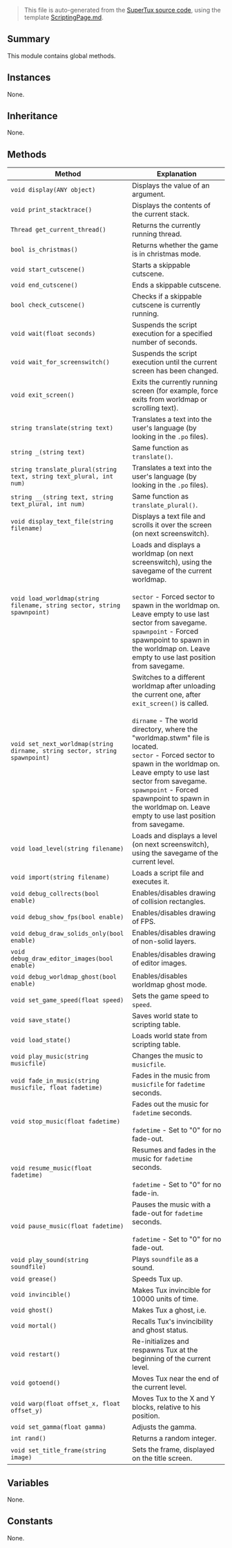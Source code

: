 > This file is auto-generated from the [SuperTux source code](https://github.com/SuperTux/supertux/tree/master/src), using the template [ScriptingPage.md](https://github.com/SuperTux/wiki/tree/master/templates/ScriptingPage.md).

Summary
-------

This module contains global methods.

Instances
--------

None.

Inheritance
--------

None.

Methods
-------

Method | Explanation
-------|-------
`void display(ANY object)` | Displays the value of an argument.
`void print_stacktrace()` | Displays the contents of the current stack.
`Thread get_current_thread()` | Returns the currently running thread.
`bool is_christmas()` | Returns whether the game is in christmas mode.
`void start_cutscene()` | Starts a skippable cutscene.
`void end_cutscene()` | Ends a skippable cutscene.
`bool check_cutscene()` | Checks if a skippable cutscene is currently running.
`void wait(float seconds)` | Suspends the script execution for a specified number of seconds.
`void wait_for_screenswitch()` | Suspends the script execution until the current screen has been changed.
`void exit_screen()` | Exits the currently running screen (for example, force exits from worldmap or scrolling text).
`string translate(string text)` | Translates a text into the user's language (by looking in the `.po` files).
`string _(string text)` | Same function as `translate()`.
`string translate_plural(string text, string text_plural, int num)` | Translates a text into the user's language (by looking in the `.po` files).
`string __(string text, string text_plural, int num)` | Same function as `translate_plural()`.
`void display_text_file(string filename)` | Displays a text file and scrolls it over the screen (on next screenswitch).
`void load_worldmap(string filename, string sector, string spawnpoint)` | Loads and displays a worldmap (on next screenswitch), using the savegame of the current worldmap.<br /><br /> `sector` - Forced sector to spawn in the worldmap on. Leave empty to use last sector from savegame. <br /> `spawnpoint` - Forced spawnpoint to spawn in the worldmap on. Leave empty to use last position from savegame. 
`void set_next_worldmap(string dirname, string sector, string spawnpoint)` | Switches to a different worldmap after unloading the current one, after `exit_screen()` is called.<br /><br /> `dirname` - The world directory, where the "worldmap.stwm" file is located. <br /> `sector` - Forced sector to spawn in the worldmap on. Leave empty to use last sector from savegame. <br /> `spawnpoint` - Forced spawnpoint to spawn in the worldmap on. Leave empty to use last position from savegame. 
`void load_level(string filename)` | Loads and displays a level (on next screenswitch), using the savegame of the current level.
`void import(string filename)` | Loads a script file and executes it.
`void debug_collrects(bool enable)` | Enables/disables drawing of collision rectangles.
`void debug_show_fps(bool enable)` | Enables/disables drawing of FPS.
`void debug_draw_solids_only(bool enable)` | Enables/disables drawing of non-solid layers.
`void debug_draw_editor_images(bool enable)` | Enables/disables drawing of editor images.
`void debug_worldmap_ghost(bool enable)` | Enables/disables worldmap ghost mode.
`void set_game_speed(float speed)` | Sets the game speed to `speed`.
`void save_state()` | Saves world state to scripting table.
`void load_state()` | Loads world state from scripting table.
`void play_music(string musicfile)` | Changes the music to `musicfile`.
`void fade_in_music(string musicfile, float fadetime)` | Fades in the music from `musicfile` for `fadetime` seconds.
`void stop_music(float fadetime)` | Fades out the music for `fadetime` seconds.<br /><br /> `fadetime` - Set to "0" for no fade-out. 
`void resume_music(float fadetime)` | Resumes and fades in the music for `fadetime` seconds.<br /><br /> `fadetime` - Set to "0" for no fade-in. 
`void pause_music(float fadetime)` | Pauses the music with a fade-out for `fadetime` seconds.<br /><br /> `fadetime` - Set to "0" for no fade-out. 
`void play_sound(string soundfile)` | Plays `soundfile` as a sound.
`void grease()` | Speeds Tux up.
`void invincible()` | Makes Tux invincible for 10000 units of time.
`void ghost()` | Makes Tux a ghost, i.e.
`void mortal()` | Recalls Tux's invincibility and ghost status.
`void restart()` | Re-initializes and respawns Tux at the beginning of the current level.
`void gotoend()` | Moves Tux near the end of the current level.
`void warp(float offset_x, float offset_y)` | Moves Tux to the X and Y blocks, relative to his position.
`void set_gamma(float gamma)` | Adjusts the gamma.
`int rand()` | Returns a random integer.
`void set_title_frame(string image)` | Sets the frame, displayed on the title screen.


Variables
---------

None.

Constants
---------

None.
